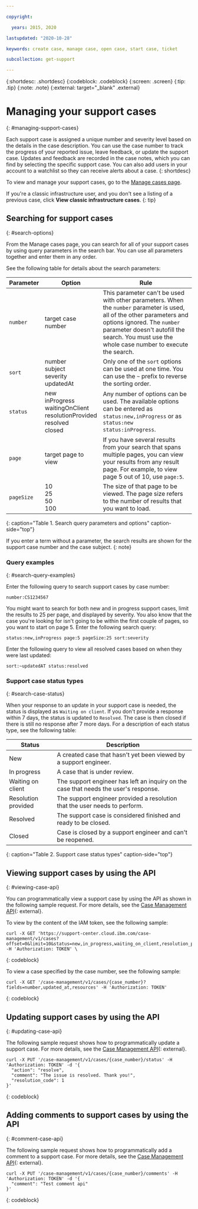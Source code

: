 ```yaml
---

copyright:

  years: 2015, 2020

lastupdated: "2020-10-28"

keywords: create case, manage case, open case, start case, ticket

subcollection: get-support

---
```


{:shortdesc: .shortdesc}
{:codeblock: .codeblock}
{:screen: .screen}
{:tip: .tip}
{:note: .note}
{:external: target="_blank" .external}

# Managing your support cases
{: #managing-support-cases}

Each support case is assigned a unique number and severity level based on the details in the case description. You can use the case number to track the progress of your reported issue, leave feedback, or update the support case. Updates and feedback are recorded in the case notes, which you can find by selecting the specific support case. You can also add users in your account to a watchlist so they can receive alerts about a case. 
{: shortdesc}

To view and manage your support cases, go to the [Manage cases page](https://{DomainName}/unifiedsupport/cases). 

If you're a classic infrastructure user, and you don't see a listing of a previous case, click **View classic infrastructure cases**. 
{: tip}


## Searching for support cases 
{: #search-options}

From the Manage cases page, you can search for all of your support cases by using query parameters in the search bar. You can use all parameters together and enter them in any order.

See the following table for details about the search parameters: 
 
| Parameter | Option                                                                           | Rule                                                                         |
|-----------|----------------------------------------------------------------------------------|------------------------------------------------------------------------------|
| `number`    | target case number                                                               | This parameter can't be used with other parameters. When the `number` parameter is used, all of the other parameters and options ignored. The `number` parameter doesn't autofill the search. You must use the whole case number to execute the search. |
| `sort`      | number<br>subject<br>severity<br>updatedAt                                       | Only one of the `sort` options can be used at one time. You can use the `~` prefix to reverse the sorting order. |
| `status`    | new<br>inProgress<br>waitingOnClient<br>resolutionProvided<br>resolved<br>closed | Any number of options can be used. The available options can be entered as `status:new,inProgress` or as `status:new status:inProgress`. |
| `page`      | target page to view                                                         | If you have several results from your search that spans multiple pages, you can view your results from any result page. For example, to view page 5 out of 10, use `page:5`. |
| `pageSize`  | 10<br>25<br>50<br>100                                                         | The size of that page to be viewed. The page size refers to the number of results that you want to load. |
{: caption="Table 1. Search query parameters and options" caption-side="top"}

If you enter a term without a parameter, the search results are shown for the support case number and the case subject. 
{: note}

### Query examples
{: #search-query-examples}

Enter the following query to search support cases by case number:

`number:CS1234567`

You might want to search for both new and in progress support cases, limit the results to 25 per page, and displayed by severity. You also know that the case you're looking for isn't going to be within the first couple of pages, so you want to start on page 5. Enter the following search query: 

`status:new,inProgress page:5 pageSize:25 sort:severity`

Enter the following query to view all resolved cases based on when they were last updated: 

`sort:~updatedAT status:resolved`

### Support case status types
{: #search-case-status}

When your response to an update in your support case is needed, the status is displayed as `Waiting on client`. If you don't provide a response within 7 days, the status is updated to `Resolved`. The case is then closed if there is still no response after 7 more days. For a description of each status type, see the following table:

| Status                | Description |
|-----------------------|------------|
| New                 | A created case that hasn't yet been viewed by a support engineer. |
| In progress         | A case that is under review. |
| Waiting on client   | The support engineer has left an inquiry on the case that needs the user's response. |
| Resolution provided | The support engineer provided a resolution that the user needs to perform. |
| Resolved            | The support case is considered finished and ready to be closed. |
| Closed              | Case is closed by a support engineer and can't be reopened. | 
{: caption="Table 2. Support case status types" caption-side="top"}


## Viewing support cases by using the API
{: #viewing-case-api}

You can programmatically view a support case by using the API as shown in the following sample request. For more details, see the [Case Management API](https://cloud.ibm.com/apidocs/case-management#casemanagement-createcase){: external}.

To view by the content of the IAM token, see the following sample:

```
curl -X GET 'https://support-center.cloud.ibm.com/case-management/v1/cases?offset=0&limit=10&status=new,in_progress,waiting_on_client,resolution_provided' -H 'Authorization: TOKEN' \
```
{: codeblock}

To view a case specified by the case number, see the following sample:

```
curl -X GET '/case-management/v1/cases/{case_number}?fields=number,updated_at,resources' -H 'Authorization: TOKEN' 
```
{: codeblock}


## Updating support cases by using the API
{: #updating-case-api}

The following sample request shows how to programmatically update a support case. For more details, see the [Case Management API](https://cloud.ibm.com/apidocs/case-management#casemanagement-createcase){: external}.

```
curl -X PUT '/case-management/v1/cases/{case_number}/status' -H 'Authorization: TOKEN' -d '{
  "action": "resolve",
  "comment": "The issue is resolved. Thank you!",
  "resolution_code": 1
}'
```
{: codeblock}

## Adding comments to support cases by using the API
{: #comment-case-api}

The following sample request shows how to programmatically add a comment to a support case. For more details, see the [Case Management API](https://cloud.ibm.com/apidocs/case-management#casemanagement-createcase){: external}.

```
curl -X PUT '/case-management/v1/cases/{case_number}/comments' -H 'Authorization: TOKEN' -d '{
  "comment": "Test comment api"
}'
```
{: codeblock}
